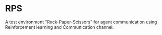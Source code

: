 # RPS

A test environment "Rock-Paper-Scissors" for agent communication using Reinforcement learning and Communication channel.
